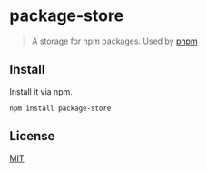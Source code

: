 # package-store

> A storage for npm packages. Used by [pnpm](https://github.com/pnpm/pnpm)

## Install

Install it via npm.

```
npm install package-store
```

## License

[MIT](LICENSE)
